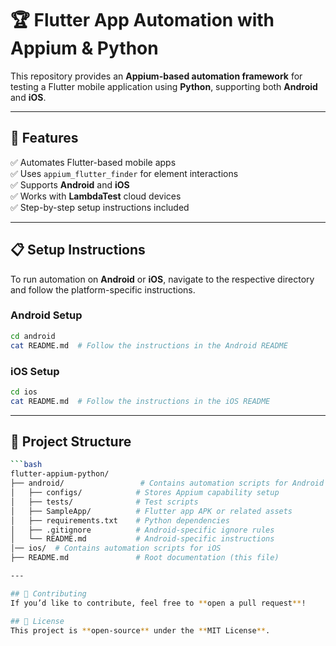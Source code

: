 # 🏆 Flutter App Automation with Appium & Python

This repository provides an **Appium-based automation framework** for testing a Flutter mobile application using **Python**, supporting both **Android** and **iOS**.

---

## 📌 Features
✅ Automates Flutter-based mobile apps  
✅ Uses `appium_flutter_finder` for element interactions  
✅ Supports **Android** and **iOS**  
✅ Works with **LambdaTest** cloud devices  
✅ Step-by-step setup instructions included  

---

## 📋 Setup Instructions
To run automation on **Android** or **iOS**, navigate to the respective directory and follow the platform-specific instructions.

### **Android Setup**
```bash
cd android
cat README.md  # Follow the instructions in the Android README
```

### **iOS Setup**
```bash
cd ios
cat README.md  # Follow the instructions in the iOS README
```

---

## 📁 Project Structure
```bash
```bash
flutter-appium-python/
├── android/                 # Contains automation scripts for Android
│   ├── configs/            # Stores Appium capability setup
│   ├── tests/              # Test scripts
│   ├── SampleApp/          # Flutter app APK or related assets
│   ├── requirements.txt    # Python dependencies
│   ├── .gitignore          # Android-specific ignore rules
│   └── README.md           # Android-specific instructions
│── ios/  # Contains automation scripts for iOS
├── README.md               # Root documentation (this file)

---

## 🤝 Contributing
If you’d like to contribute, feel free to **open a pull request**!

## 📜 License
This project is **open-source** under the **MIT License**.

